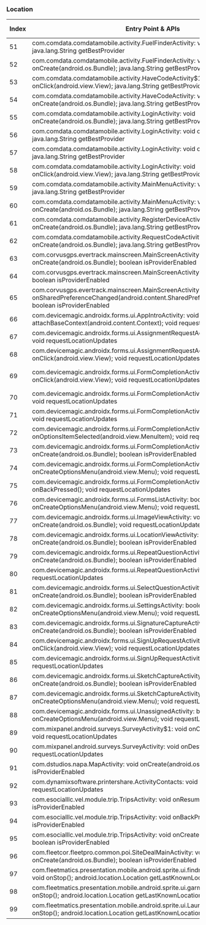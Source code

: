 ### Location
| Index | Entry Point & APIs | Screen shot | Resource id | Label |
| ------------- | ------------- | ------------- |-------------|-------------|
| 51 | com.comdata.comdatamobile.activity.FuelFinderActivity: void onResume(); java.lang.String getBestProvider | ![](C:\Users\hfu\Documents\COSMOS\output\py\Play_win8\Business\com.comdata.comdatamobile\com.comdata.comdatamobile.activity.FuelFinderActivity.png) |  | |
| 52 | com.comdata.comdatamobile.activity.FuelFinderActivity: void onCreate(android.os.Bundle); java.lang.String getBestProvider | ![](C:\Users\hfu\Documents\COSMOS\output\py\Play_win8\Business\com.comdata.comdatamobile\com.comdata.comdatamobile.activity.FuelFinderActivity.png) |  | |
| 53 | com.comdata.comdatamobile.activity.HaveCodeActivity$1: void onClick(android.view.View); java.lang.String getBestProvider | ![](C:\Users\hfu\Documents\COSMOS\output\py\Play_win8\Business\com.comdata.comdatamobile\com.comdata.comdatamobile.activity.HaveCodeActivity.png) |  | |
| 54 | com.comdata.comdatamobile.activity.HaveCodeActivity: void onCreate(android.os.Bundle); java.lang.String getBestProvider | ![](C:\Users\hfu\Documents\COSMOS\output\py\Play_win8\Business\com.comdata.comdatamobile\com.comdata.comdatamobile.activity.HaveCodeActivity.png) |  | |
| 55 | com.comdata.comdatamobile.activity.LoginActivity: void onCreate(android.os.Bundle); java.lang.String getBestProvider | ![](C:\Users\hfu\Documents\COSMOS\output\py\Play_win8\Business\com.comdata.comdatamobile\com.comdata.comdatamobile.activity.LoginActivity.png) |  | |
| 56 | com.comdata.comdatamobile.activity.LoginActivity: void onResume(); java.lang.String getBestProvider | ![](C:\Users\hfu\Documents\COSMOS\output\py\Play_win8\Business\com.comdata.comdatamobile\com.comdata.comdatamobile.activity.LoginActivity.png) |  | |
| 57 | com.comdata.comdatamobile.activity.LoginActivity: void onDestroy(); java.lang.String getBestProvider | ![](C:\Users\hfu\Documents\COSMOS\output\py\Play_win8\Business\com.comdata.comdatamobile\com.comdata.comdatamobile.activity.LoginActivity.png) |  | |
| 58 | com.comdata.comdatamobile.activity.LoginActivity: void onClick(android.view.View); java.lang.String getBestProvider | ![](C:\Users\hfu\Documents\COSMOS\output\py\Play_win8\Business\com.comdata.comdatamobile\com.comdata.comdatamobile.activity.LoginActivity.png) |  | |
| 59 | com.comdata.comdatamobile.activity.MainMenuActivity: void onResume(); java.lang.String getBestProvider | ![](C:\Users\hfu\Documents\COSMOS\output\py\Play_win8\Business\com.comdata.comdatamobile\com.comdata.comdatamobile.activity.MainMenuActivity.png) |  | |
| 60 | com.comdata.comdatamobile.activity.MainMenuActivity: void onCreate(android.os.Bundle); java.lang.String getBestProvider | ![](C:\Users\hfu\Documents\COSMOS\output\py\Play_win8\Business\com.comdata.comdatamobile\com.comdata.comdatamobile.activity.MainMenuActivity.png) |  | |
| 61 | com.comdata.comdatamobile.activity.RegisterDeviceActivity: void onCreate(android.os.Bundle); java.lang.String getBestProvider | ![](C:\Users\hfu\Documents\COSMOS\output\py\Play_win8\Business\com.comdata.comdatamobile\com.comdata.comdatamobile.activity.RegisterDeviceActivity.png) |  | |
| 62 | com.comdata.comdatamobile.activity.RequestCodeActivity: void onCreate(android.os.Bundle); java.lang.String getBestProvider | ![](C:\Users\hfu\Documents\COSMOS\output\py\Play_win8\Business\com.comdata.comdatamobile\com.comdata.comdatamobile.activity.RequestCodeActivity.png) |  | |
| 63 | com.corvusgps.evertrack.mainscreen.MainScreenActivity: void onCreate(android.os.Bundle); boolean isProviderEnabled | ![](C:\Users\hfu\Documents\COSMOS\output\py\Play_win8\Business\com.corvusgps.evertrack\com.corvusgps.evertrack.mainscreen.MainScreenActivity.png) |  | |
| 64 | com.corvusgps.evertrack.mainscreen.MainScreenActivity: void onResume(); boolean isProviderEnabled | ![](C:\Users\hfu\Documents\COSMOS\output\py\Play_win8\Business\com.corvusgps.evertrack\com.corvusgps.evertrack.mainscreen.MainScreenActivity.png) |  | |
| 65 | com.corvusgps.evertrack.mainscreen.MainScreenActivity: void onSharedPreferenceChanged(android.content.SharedPreferences,java.lang.String); boolean isProviderEnabled | ![](C:\Users\hfu\Documents\COSMOS\output\py\Play_win8\Business\com.corvusgps.evertrack\com.corvusgps.evertrack.mainscreen.MainScreenActivity.png) |  | |
| 66 | com.devicemagic.androidx.forms.ui.AppIntroActivity: void attachBaseContext(android.content.Context); void requestLocationUpdates | ![](C:\Users\hfu\Documents\COSMOS\output\py\Play_win8\Business\com.devicemagic.androidx.forms\com.devicemagic.androidx.forms.ui.AppIntroActivity.png) |  | |
| 67 | com.devicemagic.androidx.forms.ui.AssignmentRequestActivity: void onDestroy(); void requestLocationUpdates | ![](C:\Users\hfu\Documents\COSMOS\output\py\Play_win8\Business\com.devicemagic.androidx.forms\com.devicemagic.androidx.forms.ui.AssignmentRequestActivity.png) |  | |
| 68 | com.devicemagic.androidx.forms.ui.AssignmentRequestActivity$1: void onClick(android.view.View); void requestLocationUpdates | ![](C:\Users\hfu\Documents\COSMOS\output\py\Play_win8\Business\com.devicemagic.androidx.forms\com.devicemagic.androidx.forms.ui.AssignmentRequestActivity.png) |  | |
| 69 | com.devicemagic.androidx.forms.ui.FormCompletionActivity$15: void onClick(android.view.View); void requestLocationUpdates | ![](C:\Users\hfu\Documents\COSMOS\output\py\Play_win8\Business\com.devicemagic.androidx.forms\com.devicemagic.androidx.forms.ui.FormCompletionActivity.png) | {'2131361955': <sensitive_component.SensitiveComponent.SensitiveView object at 0x091D3930>} | |
| 70 | com.devicemagic.androidx.forms.ui.FormCompletionActivity: void onResume(); void requestLocationUpdates | ![](C:\Users\hfu\Documents\COSMOS\output\py\Play_win8\Business\com.devicemagic.androidx.forms\com.devicemagic.androidx.forms.ui.FormCompletionActivity.png) |  | |
| 71 | com.devicemagic.androidx.forms.ui.FormCompletionActivity: void onDestroy(); void requestLocationUpdates | ![](C:\Users\hfu\Documents\COSMOS\output\py\Play_win8\Business\com.devicemagic.androidx.forms\com.devicemagic.androidx.forms.ui.FormCompletionActivity.png) |  | |
| 72 | com.devicemagic.androidx.forms.ui.FormCompletionActivity: boolean onOptionsItemSelected(android.view.MenuItem); void requestLocationUpdates | ![](C:\Users\hfu\Documents\COSMOS\output\py\Play_win8\Business\com.devicemagic.androidx.forms\com.devicemagic.androidx.forms.ui.FormCompletionActivity.png) |  | |
| 73 | com.devicemagic.androidx.forms.ui.FormCompletionActivity: void onCreate(android.os.Bundle); boolean isProviderEnabled | ![](C:\Users\hfu\Documents\COSMOS\output\py\Play_win8\Business\com.devicemagic.androidx.forms\com.devicemagic.androidx.forms.ui.FormCompletionActivity.png) |  | |
| 74 | com.devicemagic.androidx.forms.ui.FormCompletionActivity: boolean onCreateOptionsMenu(android.view.Menu); void requestLocationUpdates | ![](C:\Users\hfu\Documents\COSMOS\output\py\Play_win8\Business\com.devicemagic.androidx.forms\com.devicemagic.androidx.forms.ui.FormCompletionActivity.png) |  | |
| 75 | com.devicemagic.androidx.forms.ui.FormCompletionActivity: void onBackPressed(); void requestLocationUpdates | ![](C:\Users\hfu\Documents\COSMOS\output\py\Play_win8\Business\com.devicemagic.androidx.forms\com.devicemagic.androidx.forms.ui.FormCompletionActivity.png) |  | |
| 76 | com.devicemagic.androidx.forms.ui.FormsListActivity: boolean onCreateOptionsMenu(android.view.Menu); void requestLocationUpdates | ![](C:\Users\hfu\Documents\COSMOS\output\py\Play_win8\Business\com.devicemagic.androidx.forms\com.devicemagic.androidx.forms.ui.FormsListActivity.png) |  | |
| 77 | com.devicemagic.androidx.forms.ui.ImageViewActivity: void onCreate(android.os.Bundle); void requestLocationUpdates | ![](C:\Users\hfu\Documents\COSMOS\output\py\Play_win8\Business\com.devicemagic.androidx.forms\com.devicemagic.androidx.forms.ui.ImageViewActivity.png) |  | |
| 78 | com.devicemagic.androidx.forms.ui.LocationViewActivity: void onCreate(android.os.Bundle); boolean isProviderEnabled | ![](C:\Users\hfu\Documents\COSMOS\output\py\Play_win8\Business\com.devicemagic.androidx.forms\com.devicemagic.androidx.forms.ui.LocationViewActivity.png) |  | |
| 79 | com.devicemagic.androidx.forms.ui.RepeatQuestionActivity: void onCreate(android.os.Bundle); boolean isProviderEnabled | ![](C:\Users\hfu\Documents\COSMOS\output\py\Play_win8\Business\com.devicemagic.androidx.forms\com.devicemagic.androidx.forms.ui.RepeatQuestionActivity.png) |  | |
| 80 | com.devicemagic.androidx.forms.ui.RepeatQuestionActivity: void onDestroy(); void requestLocationUpdates | ![](C:\Users\hfu\Documents\COSMOS\output\py\Play_win8\Business\com.devicemagic.androidx.forms\com.devicemagic.androidx.forms.ui.RepeatQuestionActivity.png) |  | |
| 81 | com.devicemagic.androidx.forms.ui.SelectQuestionActivity: void onCreate(android.os.Bundle); boolean isProviderEnabled | ![](C:\Users\hfu\Documents\COSMOS\output\py\Play_win8\Business\com.devicemagic.androidx.forms\com.devicemagic.androidx.forms.ui.SelectQuestionActivity.png) |  | |
| 82 | com.devicemagic.androidx.forms.ui.SettingsActivity: boolean onCreateOptionsMenu(android.view.Menu); void requestLocationUpdates | ![](C:\Users\hfu\Documents\COSMOS\output\py\Play_win8\Business\com.devicemagic.androidx.forms\com.devicemagic.androidx.forms.ui.SettingsActivity.png) |  | |
| 83 | com.devicemagic.androidx.forms.ui.SignatureCaptureActivity: void onCreate(android.os.Bundle); boolean isProviderEnabled | ![](C:\Users\hfu\Documents\COSMOS\output\py\Play_win8\Business\com.devicemagic.androidx.forms\com.devicemagic.androidx.forms.ui.SignatureCaptureActivity.png) |  | |
| 84 | com.devicemagic.androidx.forms.ui.SignUpRequestActivity$1: void onClick(android.view.View); void requestLocationUpdates | ![](C:\Users\hfu\Documents\COSMOS\output\py\Play_win8\Business\com.devicemagic.androidx.forms\com.devicemagic.androidx.forms.ui.SignUpRequestActivity.png) |  | |
| 85 | com.devicemagic.androidx.forms.ui.SignUpRequestActivity: void onDestroy(); void requestLocationUpdates | ![](C:\Users\hfu\Documents\COSMOS\output\py\Play_win8\Business\com.devicemagic.androidx.forms\com.devicemagic.androidx.forms.ui.SignUpRequestActivity.png) |  | |
| 86 | com.devicemagic.androidx.forms.ui.SketchCaptureActivity: void onCreate(android.os.Bundle); boolean isProviderEnabled | ![](C:\Users\hfu\Documents\COSMOS\output\py\Play_win8\Business\com.devicemagic.androidx.forms\com.devicemagic.androidx.forms.ui.SketchCaptureActivity.png) |  | |
| 87 | com.devicemagic.androidx.forms.ui.SketchCaptureActivity: boolean onCreateOptionsMenu(android.view.Menu); void requestLocationUpdates | ![](C:\Users\hfu\Documents\COSMOS\output\py\Play_win8\Business\com.devicemagic.androidx.forms\com.devicemagic.androidx.forms.ui.SketchCaptureActivity.png) |  | |
| 88 | com.devicemagic.androidx.forms.ui.UnassignedActivity: boolean onCreateOptionsMenu(android.view.Menu); void requestLocationUpdates | ![](C:\Users\hfu\Documents\COSMOS\output\py\Play_win8\Business\com.devicemagic.androidx.forms\com.devicemagic.androidx.forms.ui.UnassignedActivity.png) |  | |
| 89 | com.mixpanel.android.surveys.SurveyActivity$1: void onClick(android.view.View); void requestLocationUpdates | ![](C:\Users\hfu\Documents\COSMOS\output\py\Play_win8\Business\com.devicemagic.androidx.forms\com.mixpanel.android.surveys.SurveyActivity.png) |  | |
| 90 | com.mixpanel.android.surveys.SurveyActivity: void onDestroy(); void requestLocationUpdates | ![](C:\Users\hfu\Documents\COSMOS\output\py\Play_win8\Business\com.devicemagic.androidx.forms\com.mixpanel.android.surveys.SurveyActivity.png) |  | |
| 91 | com.dstudios.napa.MapActivity: void onCreate(android.os.Bundle); boolean isProviderEnabled | ![](C:\Users\hfu\Documents\COSMOS\output\py\Play_win8\Business\com.dstudios.napa\com.dstudios.napa.MapActivity.png) |  | |
| 92 | com.dynamixsoftware.printershare.ActivityContacts: void onStop(); void requestLocationUpdates | ![](C:\Users\hfu\Documents\COSMOS\output\py\Play_win8\Business\com.dynamixsoftware.printershare\com.dynamixsoftware.printershare.ActivityContacts.png) |  | |
| 93 | com.esocialllc.vel.module.trip.TripsActivity: void onResume(); boolean isProviderEnabled | ![](C:\Users\hfu\Documents\COSMOS\output\py\Play_win8\Business\com.esocialllc.vel\com.esocialllc.vel.module.trip.TripsActivity.png) |  | |
| 94 | com.esocialllc.vel.module.trip.TripsActivity: void onBackPressed(); boolean isProviderEnabled | ![](C:\Users\hfu\Documents\COSMOS\output\py\Play_win8\Business\com.esocialllc.vel\com.esocialllc.vel.module.trip.TripsActivity.png) |  | |
| 95 | com.esocialllc.vel.module.trip.TripsActivity: void onCreate(android.os.Bundle); boolean isProviderEnabled | ![](C:\Users\hfu\Documents\COSMOS\output\py\Play_win8\Business\com.esocialllc.vel\com.esocialllc.vel.module.trip.TripsActivity.png) |  | |
| 96 | com.fleetcor.fleetpro.common.poi.SiteDealMainActivity: void onCreate(android.os.Bundle); boolean isProviderEnabled | ![](C:\Users\hfu\Documents\COSMOS\output\py\Play_win8\Business\com.fleetcor.prepaidcard\com.fleetcor.fleetpro.common.poi.SiteDealMainActivity.png) |  | |
| 97 | com.fleetmatics.presentation.mobile.android.sprite.ui.findnearest.AtvFindNearest: void onStop(); android.location.Location getLastKnownLocation | ![](C:\Users\hfu\Documents\COSMOS\output\py\Play_win8\Business\com.fleetmatics.presentation.mobile.android.sprite\com.fleetmatics.presentation.mobile.android.sprite.ui.findnearest.AtvFindNearest.png) |  | |
| 98 | com.fleetmatics.presentation.mobile.android.sprite.ui.garmin.AtvGarminMap: void onStop(); android.location.Location getLastKnownLocation | ![](C:\Users\hfu\Documents\COSMOS\output\py\Play_win8\Business\com.fleetmatics.presentation.mobile.android.sprite\com.fleetmatics.presentation.mobile.android.sprite.ui.garmin.AtvGarminMap.png) |  | |
| 99 | com.fleetmatics.presentation.mobile.android.sprite.ui.LaunchActivity: void onStop(); android.location.Location getLastKnownLocation | ![](C:\Users\hfu\Documents\COSMOS\output\py\Play_win8\Business\com.fleetmatics.presentation.mobile.android.sprite\com.fleetmatics.presentation.mobile.android.sprite.ui.LaunchActivity.png) |  | |

